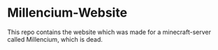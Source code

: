 # Millencium-Website
This repo contains the website which was made for a minecraft-server called Millencium, which is dead.
